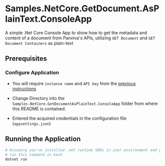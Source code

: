 # Samples.NetCore.GetDocument.AsPlainText.ConsoleApp

A simple .Net Core Console App to show how to get the metadata and content of a document from Panviva's APIs, utilizing `GET Document` and `GET Document Containers` as plain-text

## Prerequisites

### Configure Application

- You will require `instance name` and `API key` from the [previous instructions](../README.md#how-to-get-credentials)

- Change Directory into the `Samples.NetCore.GetDocumentAsPlainText.ConsoleApp` folder from where this README is contained.

- Entered the acquired credentials in the configuration file (`appsettings.json`)

## Running the Application

```bash
# Assuming you've installed .net runtime SDKs in your environment and you are in correct directory
# run this command in bash
dotnet run
```

